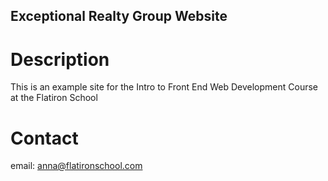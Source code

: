 Exceptional Realty Group Website
---

# Description

This is an example site for the Intro to Front End Web Development Course at the Flatiron School

# Contact

email: anna@flatironschool.com